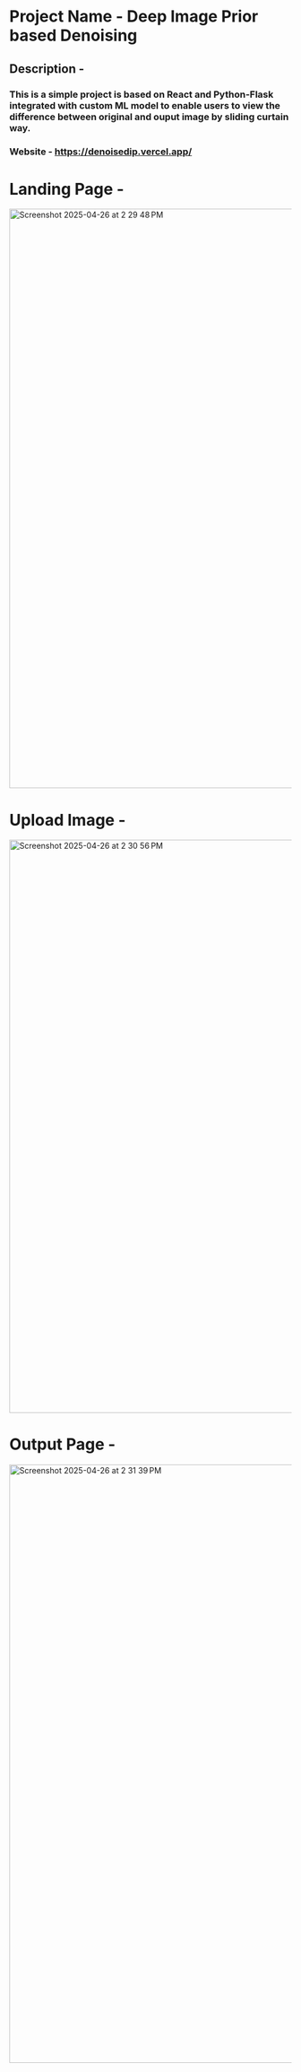 # Project Name - Deep Image Prior based Denoising

## Description - 
### This is a simple project is based on React and Python-Flask integrated with custom ML model to enable users to view the difference between original and ouput image by sliding curtain way.


### Website - https://denoisedip.vercel.app/


# Landing Page - 
<img width="1033" alt="Screenshot 2025-04-26 at 2 29 48 PM" src="https://github.com/user-attachments/assets/67948ecb-eeed-47c4-9592-d9f887c542f6" />

# Upload Image - 
<img width="1022" alt="Screenshot 2025-04-26 at 2 30 56 PM" src="https://github.com/user-attachments/assets/58a0d944-a142-4aad-bb41-c614e3a61962" />

# Output Page - 
<img width="1067" alt="Screenshot 2025-04-26 at 2 31 39 PM" src="https://github.com/user-attachments/assets/8cd50aab-1c4d-4c8e-a064-f1e7c3c56710" />
